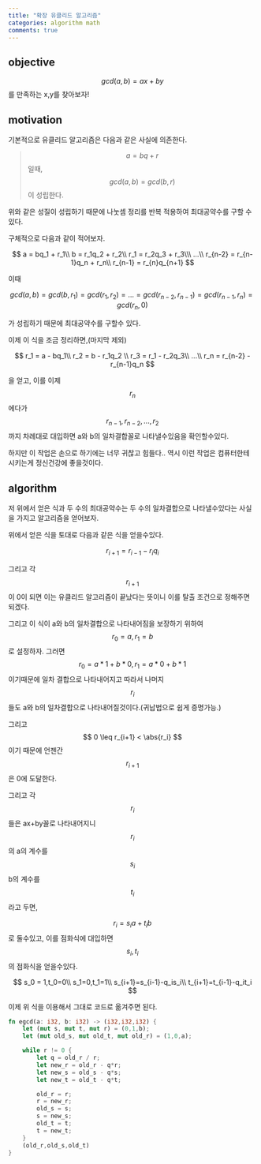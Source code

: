 ```yaml
---
title: "확장 유클리드 알고리즘"
categories: algorithm math
comments: true
---
```


## objective

$$gcd(a,b)=ax+by$$를 만족하는 x,y를 찾아보자! 

## motivation

기본적으로 유클리드 알고리즘은 다음과 같은 사실에 의존한다.

> $$a=bq+r$$ 일때, $$gcd(a,b)=gcd(b,r)$$이 성립한다.

위와 같은 성질이 성립하기 때문에 나눗셈 정리를 반복 적용하여 최대공약수를 구할 수 있다.

구체적으로 다음과 같이 적어보자.

$$
a = bq_1 + r_1\\
b = r_1q_2 + r_2\\
r_1 = r_2q_3 + r_3\\\
...\\
r_{n-2} = r_{n-1}q_n + r_n\\
r_{n-1} = r_{n}q_{n+1}
$$

이때 

$$gcd(a,b)=gcd(b,r_1)=gcd(r_1,r_2)=...=gcd(r_{n-2},r_{n-1}) = gcd(r_{n-1},r_n)= gcd(r_n,0)$$ 

가 성립하기  때문에 최대공약수를 구할수 있다.  

이제 이 식을 조금 정리하면,(마지막 제외)

$$
r_1 = a - bq_1\\
r_2 = b - r_1q_2 \\
r_3 = r_1 - r_2q_3\\
...\\
r_n = r_{n-2} - r_{n-1}q_n
$$

을 얻고, 이를 이제 $$r_{n}$$ 에다가 $$r_{n-1},r_{n-2},...,r_2$$ 까지 차례대로 대입하면 a와 b의 일차결합꼴로 나타낼수있음을 확인할수있다.

하지만 이 작업은 손으로 하기에는 너무 귀찮고 힘들다.. 역시 이런 작업은 컴퓨터한테 시키는게 정신건강에 좋을것이다.

## algorithm

저 위에서 얻은 식과 두 수의 최대공약수는 두 수의 일차결합으로 나타낼수있다는 사실을 가지고 알고리즘을 얻어보자.

위에서 얻은 식을 토대로 다음과 같은 식을 얻을수있다.

$$
r_{i+1} = r_{i-1} - r_iq_i
$$

그리고 각 $$r_{i+1}$$이 0이 되면 이는 유클리드 알고리즘이 끝났다는 뜻이니 이를 탈출 조건으로 정해주면 되겠다.

그리고 이 식이 a와 b의 일차결합으로 나타내어짐을 보장하기 위하여 $$r_0=a, r_1=b$$로 설정하자. 그러면 $$r_0 = a * 1 + b * 0, r_1 = a * 0 + b* 1$$   이기때문에 일차 결합으로 나타내어지고 따라서 나머지 $$r_i$$들도 a와 b의 일차결합으로 나타내어질것이다.(귀납법으로 쉽게 증명가능.)

그리고 $$ 0 \leq r_{i+1} < \abs{r_i} $$ 이기 때문에 언젠간 $$ r_{i+1} $$은 0에 도달한다.

그리고 각 $$r_i$$들은 ax+by꼴로 나타내어지니 $$r_i$$의 a의 계수를  $$s_i$$ b의 계수를 $$t_i$$라고 두면,

$$r_i = s_ia + t_ib$$로 둘수있고, 이를 점화식에 대입하면 $$s_i,t_i$$의 점화식을 얻을수있다.

$$
s_0 = 1,t_0=0\\
s_1=0,t_1=1\\
s_{i+1}=s_{i-1}-q_is_i\\
t_{i+1}=t_{i-1}-q_it_i
$$

이제 위 식을 이용해서 그대로 코드로 옮겨주면 된다.

```rust
fn egcd(a: i32, b: i32) -> (i32,i32,i32) {
    let (mut s, mut t, mut r) = (0,1,b);
    let (mut old_s, mut old_t, mut old_r) = (1,0,a);

    while r != 0 {
        let q = old_r / r;
        let new_r = old_r - q*r;
        let new_s = old_s - q*s;
        let new_t = old_t - q*t;

        old_r = r;
        r = new_r;
        old_s = s;
        s = new_s;
        old_t = t;
        t = new_t;
    }
    (old_r,old_s,old_t)
}
```

